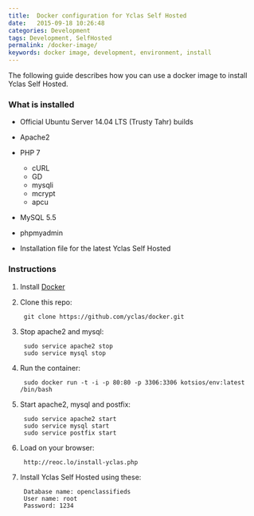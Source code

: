 ```yaml
---
title:  Docker configuration for Yclas Self Hosted
date:   2015-09-18 10:26:48
categories: Development
tags: Development, SelfHosted
permalink: /docker-image/
keywords: docker image, development, environment, install
---
```

The following guide describes how you can use a docker image to install Yclas Self Hosted.

### What is installed

+ Official Ubuntu Server 14.04 LTS (Trusty Tahr) builds

+ Apache2

+ PHP 7
  * cURL
  * GD
  * mysqli
  * mcrypt
  * apcu

+ MySQL 5.5

+ phpmyadmin

+ Installation file for the latest Yclas Self Hosted


### Instructions

1. Install [Docker](https://docs.docker.com/installation/)

2. Clone this repo:

        git clone https://github.com/yclas/docker.git

3. Stop apache2 and mysql:

		sudo service apache2 stop
		sudo service mysql stop

4. Run the container:

        sudo docker run -t -i -p 80:80 -p 3306:3306 kotsios/env:latest /bin/bash

5. Start apache2, mysql and postfix:

		sudo service apache2 start
		sudo service mysql start
		sudo service postfix start

6. Load on your browser: 

        http://reoc.lo/install-yclas.php

7. Install Yclas Self Hosted using these:

        Database name: openclassifieds
        User name: root 
        Password: 1234
